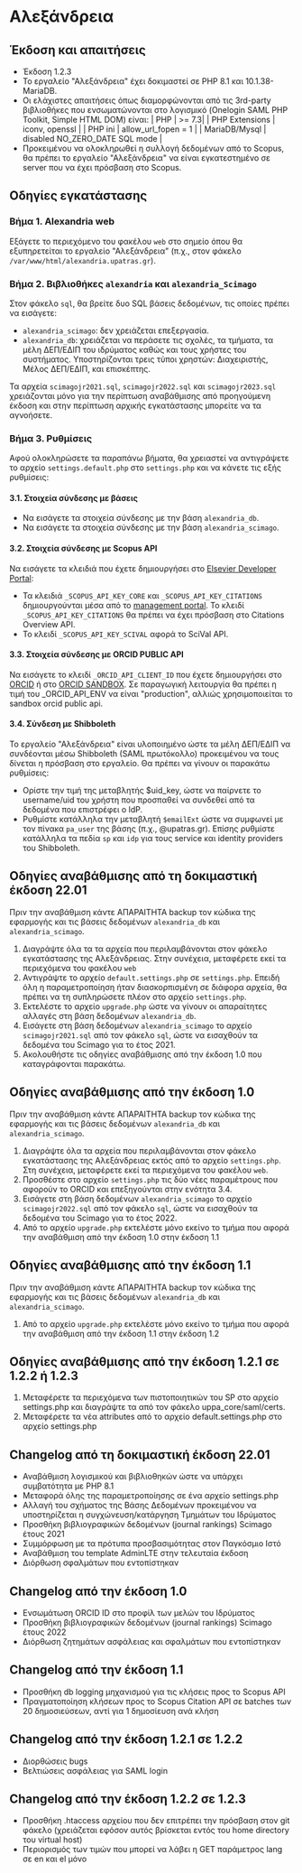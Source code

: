 # Αλεξάνδρεια
## Έκδοση και απαιτήσεις
- Έκδοση 1.2.3
- Το εργαλείο "Αλεξάνδρεια" έχει δοκιμαστεί σε PHP 8.1 και 10.1.38-MariaDB.
- Οι ελάχιστες απαιτήσεις όπως διαμορφώνονται από τις 3rd-party βιβλιοθήκες που ενσωματώνονται στο λογισμικό (Onelogin SAML PHP Toolkit, Simple HTML DOM) είναι:
| PHP            |  >= 7.3|
| PHP Extensions | iconv, openssl |
| PHP ini        | allow_url_fopen = 1 |
| MariaDB/Mysql  | disabled NO_ZERO_DATE SQL mode |
- Προκειμένου να ολοκληρωθεί η συλλογή δεδομένων από το Scopus, θα πρέπει το εργαλείο "Αλεξάνδρεια" να είναι εγκατεστημένο σε server που να έχει πρόσβαση στο Scopus.

## Οδηγίες εγκατάστασης

### Βήμα 1. Alexandria web
Εξάγετε το περιεχόμενο του φακέλου `web` στο σημείο όπου θα εξυπηρετείται το εργαλείο "Αλεξάνδρεια" (π.χ., στον φάκελο `/var/www/html/alexandria.upatras.gr`).

### Βήμα 2. Βιβλιοθήκες `alexandria` και `alexandria_Scimago`
Στον φάκελο `sql`, θα βρείτε δυο SQL βάσεις δεδομένων, τις οποίες πρέπει να εισάγετε:
- `alexandria_scimago`: δεν χρειάζεται επεξεργασία.
- `alexandria_db`: χρειάζεται να περάσετε τις σχολές, τα τμήματα, τα μέλη ΔΕΠ/ΕΔΙΠ του ιδρύματος καθώς και τους χρήστες του συστήματος. Υποστηρίζονται τρεις τύποι χρηστών: Διαχειριστής, Μέλος ΔΕΠ/ΕΔΙΠ, και επισκέπτης.

Τα αρχεία `scimagojr2021.sql`, `scimagojr2022.sql` και `scimagojr2023.sql` χρειάζονται μόνο για την περίπτωση αναβάθμισης από προηγούμενη έκδοση και στην περίπτωση αρχικής εγκατάστασης μπορείτε να τα αγνοήσετε.

### Βήμα 3. Ρυθμίσεις
Αφού ολοκληρώσετε τα παραπάνω βήματα, θα χρειαστεί να αντιγράψετε το αρχείο `settings.default.php` στο `settings.php` και να κάνετε τις εξής ρυθμίσεις:

#### 3.1. Στοιχεία σύνδεσης με βάσεις
- Να εισάγετε τα στοιχεία σύνδεσης με την βάση `alexandria_db`.
- Να εισάγετε τα στοιχεία σύνδεσης με την βάση `alexandria_scimago`.

#### 3.2. Στοιχεία σύνδεσης με Scopus API
Να εισάγετε τα κλειδιά που έχετε δημιουργήσει στο [Elsevier Developer Portal](https://dev.elsevier.com/):
- Τα κλειδιά `_SCOPUS_API_KEY_CORE` και `_SCOPUS_API_KEY_CITATIONS` δημιουργούνται μέσα από το [management portal](https://dev.elsevier.com/apikey/manage). To κλειδί `_SCOPUS_API_KEY_CITATIONS` θα πρέπει να έχει πρόσβαση στο Citations Overview API.
- Το κλειδί `_SCOPUS_API_KEY_SCIVAL` αφορά το SciVal API.

#### 3.3. Στοιχεία σύνδεσης με ORCID PUBLIC API
Να εισάγετε το κλειδί `_ORCID_API_CLIENT_ID` που έχετε δημιουργήσει στο [ORCID](https://orcid.org/) ή στο [ORCID SANDBOX](https://sandbox.orcid.org/). Σε παραγωγική λειτουργία θα πρέπει η τιμή του _ORCID_API_ENV να είναι "production", αλλιώς χρησιμοποιείται το sandbox orcid public api.

#### 3.4. Σύνδεση με Shibboleth
Το εργαλείο "Αλεξάνδρεια" είναι υλοποιημένο ώστε τα μέλη ΔΕΠ/ΕΔΙΠ να συνδέονται μέσω Shibboleth (SAML πρωτόκολλο) προκειμένου να τους δίνεται η πρόσβαση στο εργαλείο. Θα πρέπει να γίνουν οι παρακάτω ρυθμίσεις:
- Ορίστε την τιμή της μεταβλητής $uid_key, ώστε να παίρνετε το username/uid του χρήστη που προσπαθεί να συνδεθεί από τα δεδομένα που επιστρέφει ο IdP.
- Ρυθμίστε κατάλληλα την μεταβλητή `$emailExt` ώστε να συμφωνεί με τον πίνακα `pa_user` της βάσης (π.χ., @upatras.gr). Επίσης ρυθμίστε κατάλληλα τα πεδία `sp` και `idp` για τους service και identity providers του Shibboleth.

## Οδηγίες αναβάθμισης από τη δοκιμαστική έκδοση 22.01

Πριν την αναβάθμιση κάντε ΑΠΑΡΑΙΤΗΤΑ backup τον κώδικα της εφαρμογής και τις βάσεις δεδομένων `alexandria_db` και `alexandria_scimago`.

1. Διαγράψτε όλα τα τα αρχεία που περιλαμβάνονται στον φάκελο εγκατάστασης της Αλεξάνδρειας. Στην συνέχεια, μεταφέρετε εκεί τα περιεχόμενα του φακέλου `web`
2. Αντιγράψτε το αρχείο `default.settings.php` σε `settings.php`. Επειδή όλη η παραμετροποίηση ήταν διασκορπισμένη σε διάφορα αρχεία, θα πρέπει να τη συπληρώσετε πλέον στο αρχείο `settings.php`.
3. Εκτελέστε το αρχείο `upgrade.php` ώστε να γίνουν οι απαραίτητες αλλαγές στη βάση δεδομένων `alexandria_db`.
4. Εισάγετε στη βάση δεδομένων `alexandria_scimago` το αρχείο `scimagojr2021.sql` από τον φάκελο `sql`, ώστε να εισαχθούν τα δεδομένα του Scimago για το έτος 2021.
5. Ακολουθήστε τις οδηγίες αναβάθμισης από την έκδοση 1.0 που καταγράφονται παρακάτω.

## Οδηγίες αναβάθμισης από την έκδοση 1.0

Πριν την αναβάθμιση κάντε ΑΠΑΡΑΙΤΗΤΑ backup τον κώδικα της εφαρμογής και τις βάσεις δεδομένων `alexandria_db` και `alexandria_scimago`.

1. Διαγράψτε όλα τα αρχεία που περιλαμβάνονται στον φάκελο εγκατάστασης της Αλεξάνδρειας εκτός από το αρχείο `settings.php`. Στη συνέχεια, μεταφέρετε εκεί τα περιεχόμενα του φακέλου `web`.
2. Προσθέστε στο αρχείο `settings.php` τις δύο νέες παραμέτρους που αφορούν το ORCID και επεξηγούνται στην ενότητα 3.4.
3. Εισάγετε στη βάση δεδομένων `alexandria_scimago` το αρχείο `scimagojr2022.sql` από τον φάκελο `sql`, ώστε να εισαχθούν τα δεδομένα του Scimago για το έτος 2022.
4. Από το αρχείο `upgrade.php` εκτελέστε μόνο εκείνο το τμήμα που αφορά την αναβάθμιση από την έκδοση 1.0 στην έκδοση 1.1

## Οδηγίες αναβάθμισης από την έκδοση 1.1

Πριν την αναβάθμιση κάντε ΑΠΑΡΑΙΤΗΤΑ backup τον κώδικα της εφαρμογής και τις βάσεις δεδομένων `alexandria_db` και `alexandria_scimago`.

1. Από το αρχείο `upgrade.php` εκτελέστε μόνο εκείνο το τμήμα που αφορά την αναβάθμιση από την έκδοση 1.1 στην έκδοση 1.2

## Οδηγίες αναβάθμισης από την έκδοση 1.2.1 σε 1.2.2 ή 1.2.3

1. Μεταφέρετε τα περιεχόμενα των πιστοποιητικών του SP στο αρχείο settings.php και διαγράψτε τα από τον φάκελο uppa_core/saml/certs.
2. Μεταφέρετε τα νέα attributes από το αρχείο default.settings.php στο αρχείο settings.php

## Changelog από τη δοκιμαστική έκδοση 22.01

- Αναβάθμιση λογισμικού και βιβλιοθηκών ώστε να υπάρχει συμβατότητα με PHP 8.1
- Μεταφορά όλης της παραμετροποίησης σε ένα αρχείο settings.php
- Αλλαγή του σχήματος της Βάσης Δεδομένων προκειμένου να υποστηρίζεται η συγχώνευση/κατάργηση Τμημάτων του Ιδρύματος
- Προσθήκη βιβλιογραφικών δεδομένων (journal rankings) Scimago έτους 2021
- Συμμόρφωση με τα πρότυπα προσβασιμότητας στον Παγκόσμιο Ιστό
- Αναβάθμιση του template AdminLTE στην τελευταία έκδοση
- Διόρθωση σφαλμάτων που εντοπίστηκαν

## Changelog από την έκδοση 1.0

- Ενσωμάτωση ORCID ID στο προφίλ των μελών του Ιδρύματος
- Προσθήκη βιβλιογραφικών δεδομένων (journal rankings) Scimago έτους 2022
- Διόρθωση ζητημάτων ασφάλειας και σφαλμάτων που εντοπίστηκαν

## Changelog από την έκδοση 1.1

- Προσθήκη db logging μηχανισμού για τις κλήσεις προς το Scopus API
- Πραγματοποίηση κλήσεων προς το Scopus Citation API σε batches των 20 δημοσιεύσεων, αντί για 1 δημοσίευση ανά κλήση

## Changelog από την έκδοση 1.2.1 σε 1.2.2

- Διορθώσεις bugs
- Βελτιώσεις ασφάλειας για SAML login

## Changelog από την έκδοση 1.2.2 σε 1.2.3

- Προσθήκη .htaccess αρχείου που δεν επιτρέπει την πρόσβαση στον git φάκελο (χρειάζεται εφόσον αυτός βρίσκεται εντός του home directory του virtual host)
- Περιορισμός των τιμών που μπορεί να λάβει η GET παράμετρος lang σε en και el μόνο
